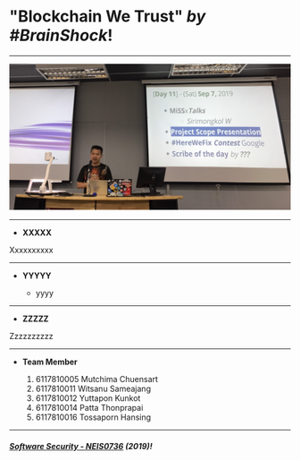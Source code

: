 # **"Blockchain We Trust"** *by #BrainShock*!
---

![](ScopePresentation.jpg "by Khun Wissanu Sameejaeng")

---

* **XXXXX**

Xxxxxxxxxx

---

* **YYYYY**

	* yyyy

---

* **ZZZZZ**

Zzzzzzzzzz

---
* **Team Member**

	1. 6117810005 Mutchima Chuensart
	2. 6117810011 Witsanu Sameajang
	3. 6117810012 Yuttapon Kunkot
	4. 6117810014 Patta Thonprapai
	5. 6117810016 Tossaporn Hansing
---

##### **[Software Security - NEIS0736](../) (2019)**!
